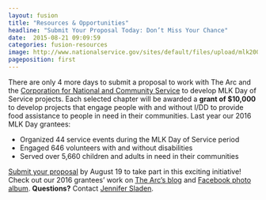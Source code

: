 ```yaml
---
layout: fusion
title: "Resources & Opportunities"
headline: "Submit Your Proposal Today: Don’t Miss Your Chance"
date:  2015-08-21 09:09:59
categories: fusion-resources
image: http://www.nationalservice.gov/sites/default/files/upload/mlk2005_noline.jpg
pageposition: first
---
```

There are only 4 more days to submit a proposal to work with The Arc and the <a href="https://www.thearc.org/page.redir?target=http%3a%2f%2fwww.nationalservice.gov%2fabout&srcid=39552&srctid=1&erid=8378432&trid=c423a2ee-3f65-4957-bd59-edc28fc55e12">Corporation for National and Community Service</a> to develop MLK Day of Service projects. Each selected chapter will be awarded a <b>grant of $10,000</b> to develop projects that engage people with and without I/DD to provide food assistance to people in need in their communities. Last year our 2016 MLK Day grantees:
<ul>
<li>Organized 44 service events during the MLK Day of Service period</li>
<li>Engaged 646 volunteers with and without disabilities</li>
<li>Served over 5,660 children and adults in need in their communities</li>
</ul>
<a href="http://www.thearc.org/file/2017-MLK-Day-of-Service-RFP.pdf?erid=8378432&trid=c423a2ee-3f65-4957-bd59-edc28fc55e12">Submit your proposal</a> by August 19 to take part in this exciting initiative! Check out our 2016 grantees’ work on <a href="http://blog.thearc.org/2016/03/01/chapters-commemorate-martin-luther-king-jr-day-of-service-and-improve-disability-inclusion-across-america/">The Arc’s blog</a> and <a href="https://www.facebook.com/thearcus/photos/?tab=album&album_id=10154832141607715">Facebook photo album</a>. 
<b>Questions?</b> Contact <a href="mailto:sladen@thearc.org">Jennifer Sladen</a>. 
